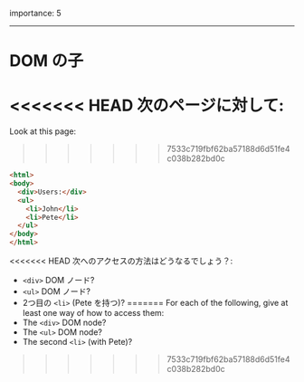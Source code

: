 importance: 5

---

# DOM の子

<<<<<<< HEAD
次のページに対して:
=======
Look at this page:
>>>>>>> 7533c719fbf62ba57188d6d51fe4c038b282bd0c

```html
<html>
<body>
  <div>Users:</div>
  <ul>
    <li>John</li>
    <li>Pete</li>
  </ul>
</body>
</html>
```

<<<<<<< HEAD
次へのアクセスの方法はどうなるでしょう？:
- `<div>` DOM ノード?
- `<ul>` DOM ノード?
- 2つ目の `<li>` (Pete を持つ)?
=======
For each of the following, give at least one way of how to access them:
- The `<div>` DOM node?
- The `<ul>` DOM node?
- The second `<li>` (with Pete)?
>>>>>>> 7533c719fbf62ba57188d6d51fe4c038b282bd0c
